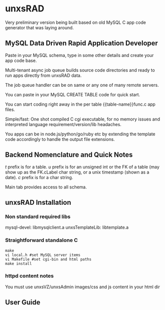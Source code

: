 # unxsRAD 

Very preliminary version being built based on old MySQL C app code generator
that was laying around.

## MySQL Data Driven Rapid Application Developer

Paste in your MySQL schema, type in some other details and create your app code base.

Multi-tenant async job queue builds source code directories and ready to run apps
directly from unxsRAD data.

The job queue handler can be on same or any one of many remote servers.

You can paste in your MySQL CREATE TABLE code for quick start.

You can start coding right away in the per table {{table-name}}func.c
app files. 

Simple/fast: One shot compiled C cgi executable, for no memory issues
and interpreted language requirement/version/lib headaches.

You apps can be in node.js/python/go/ruby etc by extending the template
code accordingly to handle the output file extensions.

## Backend Nomenclature and Quick Notes

*t* prefix is for a table.
*u* prefix is for an unsigned int or the FK of a table (may show up as the FK.cLabel char string, or a unix timestamp (shown as a date).
*c* prefix is for a char string.

Main tab provides access to all schema.

## unxsRAD Installation

### Non standard required libs
mysql-devel: libmysqlclient.a
unxsTemplateLib: libtemplate.a

### Straightforward standalone C
```
make
vi local.h #set MySQL server items
vi Makefile #set cgi-bin and html paths
make install
```

### httpd content notes
You must use unxsVZ/unxsAdmin images/css and js content
in your html dir

## User Guide


